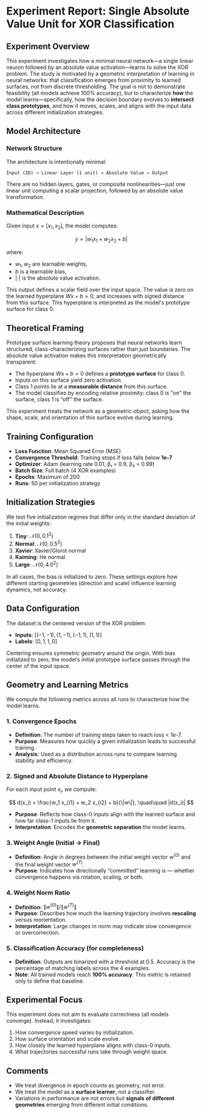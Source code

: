# Experiment Report: Single Absolute Value Unit for XOR Classification

## Experiment Overview

This experiment investigates how a minimal neural network—a single linear neuron followed by an absolute value activation—learns to solve the XOR problem. The study is motivated by a geometric interpretation of learning in neural networks: that classification emerges from proximity to learned surfaces, not from discrete thresholding. The goal is not to demonstrate feasibility (all models achieve 100% accuracy), but to characterize **how** the model learns—specifically, how the decision boundary evolves to **intersect class prototypes**, and how it moves, scales, and aligns with the input data across different initialization strategies.


## Model Architecture

### Network Structure

The architecture is intentionally minimal:

```
Input (2D) → Linear Layer (1 unit) → Absolute Value → Output
```

There are no hidden layers, gates, or composite nonlinearities—just one linear unit computing a scalar projection, followed by an absolute value transformation.

### Mathematical Description

Given input $x = [x_1, x_2]$, the model computes:

$$
y = |w_1 x_1 + w_2 x_2 + b|
$$

where:

* $w_1, w_2$ are learnable weights,
* $b$ is a learnable bias,
* $|\cdot|$ is the absolute value activation.

This output defines a scalar field over the input space. The value is zero on the learned hyperplane $Wx + b = 0$, and increases with signed distance from this surface. This hyperplane is interpreted as the model's prototype surface for class 0.

## Theoretical Framing

Prototype surface learning theory proposes that neural networks learn structured, class-characterizing surfaces rather than just boundaries. The absolute value activation makes this interpretation geometrically transparent:

* The hyperplane $Wx + b = 0$ defines a **prototype surface** for class 0.
* Inputs on this surface yield zero activation.
* Class 1 points lie at a **measurable distance** from this surface.
* The model classifies by encoding relative proximity: class 0 is "on" the surface, class 1 is “off” the surface.

This experiment treats the network as a geometric object, asking how the shape, scale, and orientation of this surface evolve during learning.

## Training Configuration

* **Loss Function**: Mean Squared Error (MSE)
* **Convergence Threshold**: Training stops if loss falls below **1e-7**
* **Optimizer**: Adam (learning rate 0.01, β₁ = 0.9, β₂ = 0.99)
* **Batch Size**: Full batch (4 XOR examples)
* **Epochs**: Maximum of 200
* **Runs**: 50 per initialization strategy

## Initialization Strategies

We test five initialization regimes that differ only in the standard deviation of the initial weights:

1. **Tiny**: $\mathcal{N}(0, 0.1^2)$
2. **Normal**: $\mathcal{N}(0, 0.5^2)$
3. **Xavier**: Xavier/Glorot normal
4. **Kaiming**: He normal
5. **Large**: $\mathcal{N}(0, 4.0^2)$

In all cases, the bias is initialized to zero. These settings explore how different starting geometries (direction and scale) influence learning dynamics, not accuracy.

## Data Configuration

The dataset is the centered version of the XOR problem:

* **Inputs**: $[(-1, -1), (1, -1), (-1, 1), (1, 1)]$
* **Labels**: $[0, 1, 1, 0]$

Centering ensures symmetric geometry around the origin. With bias initialized to zero, the model’s initial prototype surface passes through the center of the input space.

## Geometry and Learning Metrics

We compute the following metrics across all runs to characterize how the model learns. 

### 1. **Convergence Epochs**

* **Definition**: The number of training steps taken to reach loss < 1e-7.
* **Purpose**: Measures how quickly a given initialization leads to successful training.
* **Analysis**: Used as a distribution across runs to compare learning stability and efficiency.

### 2. **Signed and Absolute Distance to Hyperplane**

For each input point $x_i$, we compute:

$$
d(x_i) = \frac{w_1 x_{i1} + w_2 x_{i2} + b}{\|w\|}, \quad\quad |d(x_i)|
$$

* **Purpose**: Reflects how class-0 inputs align with the learned surface and how far class-1 inputs lie from it.
* **Interpretation**: Encodes the **geometric separation** the model learns.

### 3. **Weight Angle (Initial → Final)**

* **Definition**: Angle in degrees between the initial weight vector $w^{(0)}$ and the final weight vector $w^{(T)}$.
* **Purpose**: Indicates how directionally “committed” learning is — whether convergence happens via rotation, scaling, or both.

### 4. **Weight Norm Ratio**

* **Definition**: $\|w^{(0)}\| / \|w^{(T)}\|$
* **Purpose**: Describes how much the learning trajectory involves **rescaling** versus reorientation.
* **Interpretation**: Large changes in norm may indicate slow convergence or overcorrection.

### 5. **Classification Accuracy (for completeness)**

* **Definition**: Outputs are binarized with a threshold at 0.5. Accuracy is the percentage of matching labels across the 4 examples.
* **Note**: All trained models reach **100% accuracy**. This metric is retained only to define that baseline.

## Experimental Focus

This experiment does not aim to evaluate correctness (all models converge). Instead, it investigates:

1. How convergence speed varies by initialization.
2. How surface orientation and scale evolve.
3. How closely the learned hyperplane aligns with class-0 inputs.
4. What trajectories successful runs take through weight space.

## Comments

* We treat divergence in epoch counts as geometry, not error.
* We treat the model as a **surface learner**, not a classifier.
* Variations in performance are not errors but **signals of different geometries** emerging from different initial conditions.

